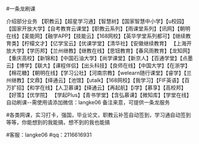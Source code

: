 #一条龙刷课

介绍部分业务
【职教云】【超星学习通】【智慧树】【国家智慧中小学】【u校园】【国家开放大学】【自考教育云课堂】【职教云系列】【雨课堂系列】【讯网】【朝明在线】【麦能网】【融学APP】【技能云】【168网校】【英华学堂系列都可】【继续教育类】【柠檬文才】【亿学宝云】【优课学堂】【清华社】【安徽继续教育】 【上海开放大学】【学历邦】【兰州继教】【继教在线】【思钮教育】【春风雨教育】【龙知网】【重庆高校】【新锦和】【中国石油大学】【尚学课堂】【新京人】【百通学堂】【点墨云】【博学】【联大】【课程伴侣】【出头科技】【良师在线】【中国大学】【在浙学】【棉花糖】【朝明在线】【学习公社】【河南宗教】【welearn随行课堂】【睿学】【兰州继教】【文鼎】【绎通云】【池馆】【utalk】【168网校】【我学习】【FIF英语】【百万扩招】【和学在线】【人卫慕课】【绎通云】【再起航】【i学】【慕享】【高校邦】【好策】【优学院】 【学起Plus】【青书学堂】【含弘慕课】【微知库】【学堂在线】自动刷课--需使用请添加微信：langke06 备注来意，可提供一条龙服务

#各类网课，实习打卡，强国，毕业论文，职教云补签自动签到，学习通自动签到等等，你能想到的我能搞，想不到的我也能搞

#客服：langke06
#qq：2116616931
